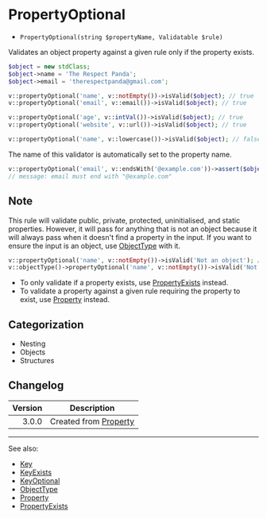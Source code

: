 # PropertyOptional

- `PropertyOptional(string $propertyName, Validatable $rule)`

Validates an object property against a given rule only if the property exists.

```php
$object = new stdClass;
$object->name = 'The Respect Panda';
$object->email = 'therespectpanda@gmail.com';

v::propertyOptional('name', v::notEmpty())->isValid($object); // true
v::propertyOptional('email', v::email())->isValid($object); // true

v::propertyOptional('age', v::intVal())->isValid($object); // true
v::propertyOptional('website', v::url())->isValid($object); // true

v::propertyOptional('name', v::lowercase())->isValid($object); // false
```

The name of this validator is automatically set to the property name.

```php
v::propertyOptional('email', v::endsWith('@example.com'))->assert($object);
// message: email must end with "@example.com"
```

## Note

This rule will validate public, private, protected, uninitialised, and static properties. However, it will pass for
anything that is not an object because it will always pass when it doesn't find a property in the input. If you want to
ensure the input is an object, use [ObjectType](ObjectType.md) with it.

```php
v::propertyOptional('name', v::notEmpty())->isValid('Not an object'); // true
v::objectType()->propertyOptional('name', v::notEmpty())->isValid('Not an object'); // false
```

* To only validate if a property exists, use [PropertyExists](PropertyExists.md) instead.
* To validate a property against a given rule requiring the property to exist, use [Property](Property.md) instead.

## Categorization

- Nesting
- Objects
- Structures

## Changelog

| Version | Description                          |
| ------: |--------------------------------------|
|   3.0.0 | Created from [Property](Property.md) |

***
See also:

- [Key](Key.md)
- [KeyExists](KeyExists.md)
- [KeyOptional](KeyOptional.md)
- [ObjectType](ObjectType.md)
- [Property](Property.md)
- [PropertyExists](PropertyExists.md)
